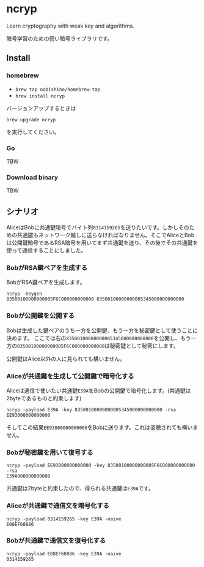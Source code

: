 # ncryp

Learn cryptography with weak key and algorithms.

暗号学習のための弱い暗号ライブラリです。
## Install

### homebrew

- `brew tap nobishino/homebrew-tap`
- `brew install ncryp`

バージョンアップするときは

`brew upgrade ncryp`

を実行してください。

### Go

TBW
### Download binary 

TBW

## シナリオ

AliceはBobに共通鍵暗号でバイト列`0314159265`を送りたいです。しかしそのための共通鍵もネットワーク越しに送らなければなりません。そこでAliceとBobは公開鍵暗号であるRSA暗号を用いてまず共通鍵を送り、その後でその共通鍵を使って通信することにしました。

### BobがRSA鍵ペアを生成する

BobがRSA鍵ペアを生成します。

```
ncryp -keygen
83500100000000005F6C000000000000 83500100000000005345000000000000
```
### Bobが公開鍵を公開する

Bobは生成した鍵ペアのうち一方を公開鍵、もう一方を秘密鍵として使うことに決めます。
ここでは右の`83500100000000005345000000000000`を公開し、もう一方の`83500100000000005F6C000000000000`は秘密鍵として秘密にします。

公開鍵はAlice以外の人に見られても構いません。

### Aliceが共通鍵を生成して公開鍵で暗号化する

Aliceは通信で使いたい共通鍵`E39A`をBobの公開鍵で暗号化します。(共通鍵は2byteであるものと約束します)

```
ncryp -payload E39A -key 83500100000000005345000000000000 -rsa
EE93000000000000
```

そしてこの結果`EE93000000000000`をBobに送ります。これは盗聴されても構いません。

### Bobが秘密鍵を用いて復号する

```
ncryp -payload EE93000000000000 -key 83500100000000005F6C000000000000 -rsa
E39A000000000000
```

共通鍵は2byteと約束したので、得られる共通鍵は`E39A`です。

### Aliceが共通鍵で通信文を暗号化する

```
ncryp -payload 0314159265 -key E39A -naive
E08EF60886
```

### Bobが共通鍵で通信文を復号化する

```
ncryp -payload E08EF60886 -key E39A -naive
0314159265
```